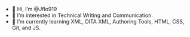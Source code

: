 - 👋 Hi, I’m @Jflo919
- 👀 I’m interested in Technical Writing and Communication. 
- 🌱 I’m currently learning XML, DITA XML, Authoring Tools, HTML, CSS, Git, and JS.

<!---
Jflo919/Jflo919 is a ✨ special ✨ repository because its `README.md` (this file) appears on your GitHub profile.
You can click the Preview link to take a look at your changes.
--->
